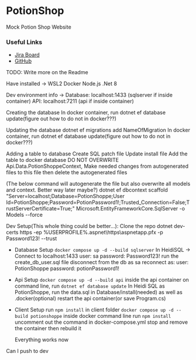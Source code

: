 # PotionShop

Mock Potion Shop Website

### Useful Links

-   [Jira Board](https://potionshoppe.atlassian.net/jira/software/projects/PS/boards/2)
-   [GitHub](https://github.com/devMichaelREdwards/PotionShoppe)

TODO: Write more on the Readme

Have installed ->
WSL2
Docker
Node.js
.Net 8

Dev environment info ->
Database: localhost:1433 (sqlserver if inside container)
API: localhost:7211 (api if inside container)

Creating the database
In docker container, run dotnet ef database update(figure out how to do not in docker???)

Updating the database
dotnet ef migrations add NameOfMigration
In docker container, run dotnet ef database update(figure out how to do not in docker???)

Adding a table to database
Create SQL patch file
Update install file
Add the table to docker database
DO NOT OVERWRITE Api.Data.PotionShoppeContext, Make needed changes from autogenerated files to this file then delete the autogenerated files

(The below command will autogenerate the file but also overwrite all models and context. Better way later maybe?)
dotnet ef dbcontext scaffold "Server=localhost;Database=PotionShoppe;User Id=PotionShoppe;Password=PotionPassword1!;Trusted_Connection=False;TrustServerCertificate=True;" Microsoft.EntityFrameworkCore.SqlServer -o Models --force

Dev Setup(This whole thing could be better...):
Clone the repo
dotnet dev-certs https -ep %USERPROFILE%\.aspnet\https\aspnetapp.pfx -p Password123! --trust

-   Database Setup
    `docker compose up -d --build sqlserver`
    In HeidiSQL ->
    Connect to localhost:1433
    user: sa
    password: Password123!
    run the create_db_user.sql file
    disconnect from the db as sa
    reconnect as:
    user: PotionShoppe
    password: potionPassword1!

-   Api Setup
    `docker compose up -d --build api`
    inside the api container on command line, run `dotnet ef database update`
    In Heidi SQL as PotionShoppe, run the data.sql in Database/install(needed) as well as .docker(optional)
    restart the api container(or save Program.cs)

-   Client Setup
    run `npm install` in client folder
    `docker compose up -d --build potionshoppe`
    inside docker command line run `npm install`
    uncomment out the command in docker-compose.yml
    stop and remove the container then rebuild it

    Everything works now

Can I push to dev
